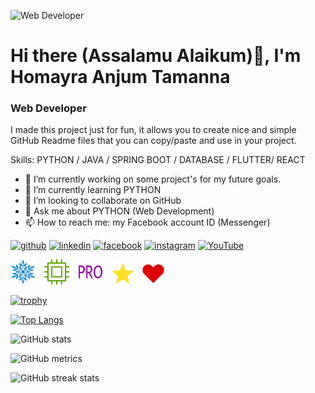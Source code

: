 ![Web Developer](https://scontent.fdac7-1.fna.fbcdn.net/v/t39.30808-6/451710574_999560941793043_4253590979246387091_n.jpg?_nc_cat=102&ccb=1-7&_nc_sid=cc71e4&_nc_ohc=k64OZGtx-8wQ7kNvgEWrd26&_nc_ht=scontent.fdac7-1.fna&oh=00_AYCVtkbCYnuXPhpD-kCBfL6_JdsiO73UdBXfCd-11gteoQ&oe=669B4AEC)
# Hi there (Assalamu Alaikum)👋, I'm Homayra Anjum Tamanna
### Web Developer

I made this project just for fun, it allows you to create nice and simple GitHub Readme files that you can copy/paste and use in your project.

Skills: PYTHON / JAVA /  SPRING BOOT / DATABASE / FLUTTER/ REACT 

- 🔭 I’m currently working on some project's for my future goals. 
- 🌱 I’m currently learning PYTHON 
- 👯 I’m looking to collaborate on GitHub  
- 💬 Ask me about PYTHON (Web Development) 
- 📫 How to reach me: my Facebook account ID (Messenger) 


[<img src='https://cdn.jsdelivr.net/npm/simple-icons@3.0.1/icons/github.svg' alt='github' height='40'>](https://github.com/anjum357)  [<img src='https://cdn.jsdelivr.net/npm/simple-icons@3.0.1/icons/linkedin.svg' alt='linkedin' height='40'>](https://www.linkedin.com/in/https://www.linkedin.com/in/anjum-tamanna-032335216//)  [<img src='https://cdn.jsdelivr.net/npm/simple-icons@3.0.1/icons/facebook.svg' alt='facebook' height='40'>](https://www.facebook.com/homayraaft)  [<img src='https://cdn.jsdelivr.net/npm/simple-icons@3.0.1/icons/instagram.svg' alt='instagram' height='40'>](https://www.instagram.com/homayraaft/)  [<img src='https://cdn.jsdelivr.net/npm/simple-icons@3.0.1/icons/youtube.svg' alt='YouTube' height='40'>](https://www.youtube.com/channel/@anjumafia6327)  

<a href='https://archiveprogram.github.com/'><img src='https://raw.githubusercontent.com/acervenky/animated-github-badges/master/assets/acbadge.gif' width='40' height='40'></a> <a href='https://docs.github.com/en/developers'><img src='https://raw.githubusercontent.com/acervenky/animated-github-badges/master/assets/devbadge.gif' width='40' height='40'></a> <a href='https://github.com/pricing'><img src='https://raw.githubusercontent.com/acervenky/animated-github-badges/master/assets/pro.gif' width='40' height='40'></a> <a href='https://stars.github.com/'><img src='https://raw.githubusercontent.com/acervenky/animated-github-badges/master/assets/starbadge.gif' width='35' height='35'></a> <a href='https://docs.github.com/en/github/supporting-the-open-source-community-with-github-sponsors'><img src='https://raw.githubusercontent.com/acervenky/animated-github-badges/master/assets/sponsorbadge.gif' width='35' height='35'></a> 

[![trophy](https://github-profile-trophy.vercel.app/?username=anjum357)](https://github.com/ryo-ma/github-profile-trophy)

[![Top Langs](https://github-readme-stats.vercel.app/api/top-langs/?username=anjum357)](https://github.com/anuraghazra/github-readme-stats)

![GitHub stats](https://github-readme-stats.vercel.app/api?username=anjum357&show_icons=true&count_private=true)  

![GitHub metrics](https://metrics.lecoq.io/anjum357)  

![GitHub streak stats](https://streak-stats.demolab.com/?user=anjum357)  



